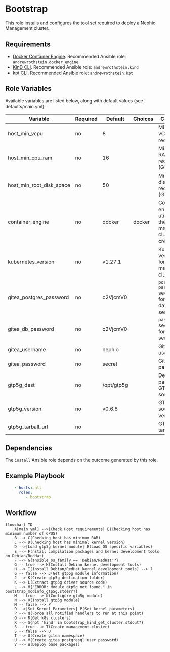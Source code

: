 # Bootstrap

This role installs and configures the tool set required to deploy a Nephio Management cluster.

## Requirements

* [Docker Container Engine](https://docs.docker.com/engine/install/). Recommended Ansible role: `andrewrothstein.docker_engine`
* [KinD CLI](https://kind.sigs.k8s.io/docs/user/quick-start/#installation). Recommended Ansible role: `andrewrothstein.kind`
* [kpt CLI](https://kpt.dev/installation/kpt-cli). Recommended Ansible role: `andrewrothstein.kpt`

## Role Variables

Available variables are listed below, along with default values (see defaults/main.yml):

| Variable                 | Required | Default    | Choices                   | Comments                                                      |
|--------------------------|----------|------------|---------------------------|---------------------------------------------------------------|
| host_min_vcpu            | no       | 8          |                           | Minimum vCPUs required                                        |
| host_min_cpu_ram         | no       | 16         |                           | Minimum RAM required (GB)                                     |
| host_min_root_disk_space | no       | 50         |                           | Minimum disk space required (GB)                              |
| container_engine         | no       | docker     | docker                    | Container engine utilized for the management cluster creation |
| kubernetes_version       | no       | v1.27.1    |                           | Kubernetes version used for the management cluster            |
| gitea_postgres_password  | no       | c2VjcmV0   |                           | `postgres-password` secret value for gitea database service   |
| gitea_db_password        | no       | c2VjcmV0   |                           | `password` secret value for gitea service                     |
| gitea_username           | no       | nephio     |                           | Gitea admin user name                                         |
| gitea_password           | no       | secret     |                           | Gitea admin password                                          |
| gtp5g_dest               | no       | /opt/gtp5g |                           | Destination path for GTP5G source code                        |
| gtp5g_version            | no       | v0.6.8     |                           | GTP5G source code version                                     |
| gtp5g_tarball_url        | no       |            |                           | GTP5G tarball URI                                             |

## Dependencies

The `install` Ansible role depends on the outcome generated by this role.

## Example Playbook

```yaml
    - hosts: all
      roles:
         - bootstrap
```

## Workflow

```mermaid
flowchart TD
    A[main.yml] -->|Check Host requirements| B(Checking host has minimum number of CPUS)
    B --> C(Checking host has minimum RAM)
    C --> D(Checking host has minimal kernel version)
    D -->|Load gtp5g kernel module| E(Load OS specific variables)
    E --> F(nstall compilation packages and kernel development tools on Debian/RedHat)
    F --> G{ansible_os_family == 'Debian/RedHat'?}
    G -- true --> H(Install Debian kernel development tools)
    H --> I(Install Debian/RedHat kernel development tools) --> J
    G -- false --> J(Get gtp5g module information)
    J --> K(Create gtp5g destination folder)
    K --> L(Extract gtp5g driver source code)
    L --> M{"ERROR: Module gtp5g not found." in bootstrap_modinfo_gtp5g.stderr?}
    M -- true --> N(Configure gtp5g module)
    N --> O(Install gtp5g module)
    M -- false --> P
    O -->|Set Kernel Parameters| P(Set kernel parameters)
    P --> Q(Force all notified handlers to run at this point)
    Q --> R(Get k8s clusters)
    R --> S{not 'kind' in bootstrap_kind_get_cluster.stdout?}
    S -- true --> T(Create management cluster)
    S -- false --> U
    T --> U(Create gitea namespace)
    U --> V(Create gitea postgresql user password)
    V --> W(Deploy base packages)
```
